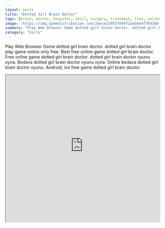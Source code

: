 ```yaml
---
layout: posts
title: "Dotted Girl Brain Doctor"
tags: [brain, doctor, hospital, skill, surgery, treatment, free, online, games, oyna, game, free, games, play, play, games]
image: "https://img.gamedistribution.com/2eece259557849f2aeb8e4f7643d6f46.jpg"
summary: "Play Web Browser Game dotted girl brain doctor. dotted girl brain doctor play game online only free. Best free online game dotted girl brain doctor. Free online game dotted girl brain doctor. dotted girl brain doctor oyunu oyna. Bedava dotted girl brain doctor oyunu oyna. Online bedava dotted girl brain doctor oyunu. Android, ios free game dotted girl brain doctor."
category: "Girls"
---
```


Play Web Browser Game dotted girl brain doctor. dotted girl brain doctor play game online only free. Best free online game dotted girl brain doctor. Free online game dotted girl brain doctor. dotted girl brain doctor oyunu oyna. Bedava dotted girl brain doctor oyunu oyna. Online bedava dotted girl brain doctor oyunu. Android, ios free game dotted girl brain doctor.

<iframe width="100%" height="480px;" src="https://html5.gamedistribution.com/2eece259557849f2aeb8e4f7643d6f46/"></iframe>